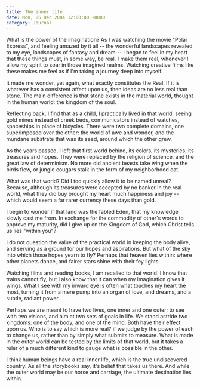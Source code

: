 ```yaml
---
title: The inner life
date: Mon, 06 Dec 2004 12:00:00 +0000
category: Journal
---
```


What is the power of the imagination?  As I was watching the movie
"Polar Express", and feeling amazed by it all -- the wonderful
landscapes revealed to my eye, landscapes of fantasy and dream -- I
began to feel in my heart that these things must, in some way, be real.
I make them real, whenever I allow my spirit to soar in those imagined
realms.  Watching creative films like these makes me feel as if I'm
taking a journey deep into myself.

It made me wonder, yet again, what exactly constitutes the Real.  If it
is whatever has a consistent affect upon us, then ideas are no less real
than stone.  The main difference is that stone exists in the material
world, thought in the human world: the kingdom of the soul.

Reflecting back, I find that as a child, I practically lived in that
world: seeing gold mines instead of creek beds, communicators instead of
watches, spaceships in place of bicycles.  There were two complete
domains, one superimposed over the other: the world of awe and wonder,
and the mundane substrate that was its seed, around which the other
grew.

As the years passed, I left that first world behind, its colors, its
mysteries, its treasures and hopes.  They were replaced by the religion
of science, and the great law of determinism.  No more did ancient
beasts take wing when the birds flew, or jungle cougars stalk in the
form of my neighborhood cat.

What was that world?  Did I too quickly allow it to be named unreal?
Because, although its treasures were accepted by no banker in the real
world, what they did buy brought my heart much happiness and joy --
which would seem a far rarer currency these days than gold.

I begin to wonder if that land was the fabled Eden, that my knowledge
slowly cast me from.  In exchange for the commodity of other's words to
approve my maturity, did I give up on the Kingdom of God, which Christ
tells us lies "within you"?

I do not question the value of the practical world in keeping the body
alive, and serving as a ground for our hopes and aspirations.  But what
of the sky into which those hopes yearn to fly?  Perhaps that heaven
lies within: where other planets dance, and fairer stars shine with
their fey lights.

Watching films and reading books, I am recalled to that world.  I know
that trains cannot fly, but I also know that it can when my imagination
gives it wings.  What I see with my inward eye is often what touches my
heart the most, turning it from a mere pump into an organ of love, and
dreams, and a subtle, radiant power.

Perhaps we are meant to have two lives, one inner and one outer; to see
with two visions, and aim at two sets of goals in life.  We stand
astride two kingdoms: one of the body, and one of the mind.  Both have
their effect upon us.  Who is to say which is more real? if we judge by
the power of each to change us, rather than by simply what submits to
measure.  What is made in the outer world can be tested by the limits of
that world, but it takes a ruler of a much different kind to gauge what
is possible in the other.

I think human beings have a real inner life, which is the true
undiscovered country.  As all the storybooks say, it's belief that takes
us there.  And while the outer world may be our horse and carriage, the
ultimate destination lies within.


